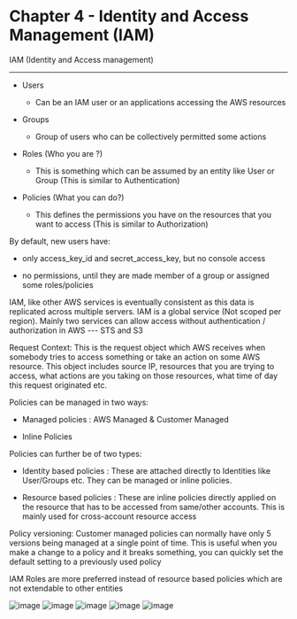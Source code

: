 # Chapter 4 - Identity and Access Management (IAM)

IAM (Identity and Access management)
______

- Users
  - Can be an IAM user or an applications accessing the AWS resources

- Groups
  - Group of users who can be collectively permitted some actions

- Roles (Who you are ?)
    - This is something which can be assumed by an entity like User or Group (This is similar to Authentication)

- Policies (What you can do?)
    - This defines the permissions you have on the resources that you want to access (This is similar to Authorization)

By default, new users have:

- only access_key_id and secret_access_key, but no console access

- no permissions, until they are made member of a group or assigned some roles/policies

IAM, like other AWS services is eventually consistent as this data is replicated across multiple servers. IAM is a global service (Not scoped per region). Mainly two services can allow access without authentication / authorization in AWS --- STS and S3

Request Context: This is the request object which AWS receives when somebody tries to access something or take an action on some AWS resource. This object includes source IP, resources that you are trying to access, what actions are you taking on those resources, what time of day this request originated etc.

Policies can be managed in two ways:

- Managed policies : AWS Managed & Customer Managed

- Inline Policies

Policies can further be of two types:

- Identity based policies : These are attached directly to Identities like User/Groups etc. They can be managed or inline policies.

- Resource based policies : These are inline policies directly applied on the resource that has to be accessed from same/other accounts. This is mainly used for cross-account resource access

Policy versioning: Customer managed policies can normally have only 5 versions being managed at a single point of time. This is useful when you make a change to a policy and it breaks something, you can quickly set the default setting to a previously used policy

IAM Roles are more preferred instead of resource based policies which are not extendable to other entities


![image](https://user-images.githubusercontent.com/42945500/145450429-98226093-9094-421b-8625-824bc504907a.png)
![image](https://user-images.githubusercontent.com/42945500/145450436-ec989729-0455-4734-aad5-9bbd32375252.png)
![image](https://user-images.githubusercontent.com/42945500/145450448-7f08be2d-ec13-4cf0-89c6-22ba55ec3206.png)
![image](https://user-images.githubusercontent.com/42945500/145450556-46526ca8-6a36-4e3f-a9c2-9f5458947bb5.png)
![image](https://user-images.githubusercontent.com/42945500/145450570-c7cee1fd-f494-4f5c-8a35-de8e6c04e6bc.png)
